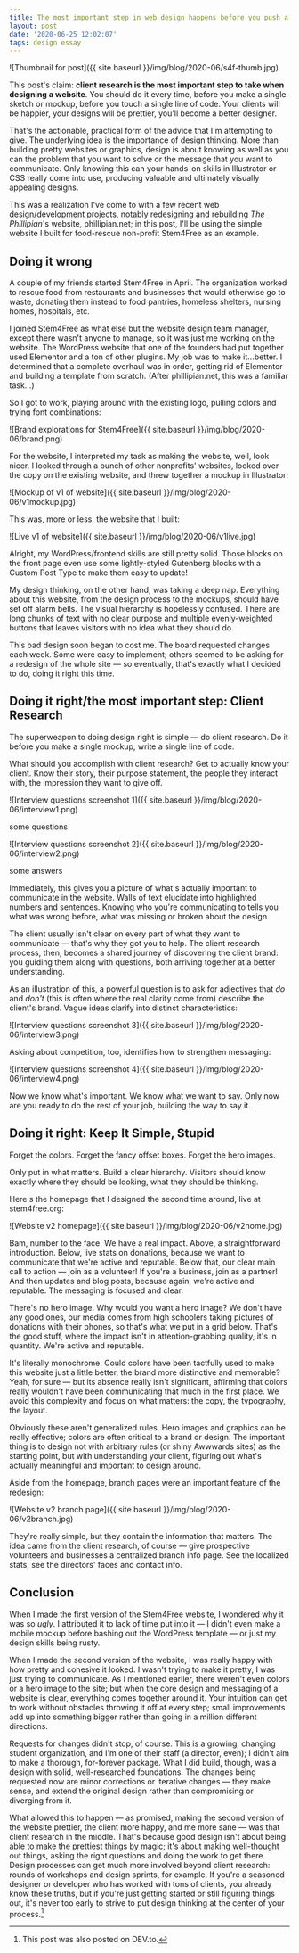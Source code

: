 ```yaml
---
title: The most important step in web design happens before you push a single pixel
layout: post
date: '2020-06-25 12:02:07'
tags: design essay
---
```


![Thumbnail for post]({{ site.baseurl }}/img/blog/2020-06/s4f-thumb.jpg)

This post's claim: **client research is the most important step to take when designing a website**. You should do it every time, before you make a single sketch or mockup, before you touch a single line of code. Your clients will be happier, your designs will be prettier, you'll become a better designer.

That's the actionable, practical form of the advice that I'm attempting to give. The underlying idea is the importance of design thinking. More than building pretty websites or graphics, design is about knowing as well as you can the problem that you want to solve or the message that you want to communicate. Only knowing this can your hands-on skills in Illustrator or CSS really come into use, producing valuable and ultimately visually appealing designs.

This was a realization I've come to with a few recent web design/development projects, notably redesigning and rebuilding *The Phillipian*'s website, phillipian.net; in this post, I'll be using the simple website I built for food-rescue non-profit Stem4Free as an example.

## Doing it wrong

A couple of my friends started Stem4Free in April. The organization worked to rescue food from restaurants and businesses that would otherwise go to waste, donating them instead to food pantries, homeless shelters, nursing homes, hospitals, etc.

I joined Stem4Free as what else but the website design team manager, except there wasn't anyone to manage, so it was just me working on the website. The WordPress website that one of the founders had put together used Elementor and a ton of other plugins. My job was to make it...better. I determined that a complete overhaul was in order, getting rid of Elementor and building a template from scratch. (After phillipian.net, this was a familiar task...)

So I got to work, playing around with the existing logo, pulling colors and trying font combinations:

![Brand explorations for Stem4Free]({{ site.baseurl }}/img/blog/2020-06/brand.png)

For the website, I interpreted my task as making the website, well, look nicer. I looked through a bunch of other nonprofits' websites, looked over the copy on the existing website, and threw together a mockup in Illustrator:

![Mockup of v1 of website]({{ site.baseurl }}/img/blog/2020-06/v1mockup.jpg)

This was, more or less, the website that I built:

![Live v1 of website]({{ site.baseurl }}/img/blog/2020-06/v1live.jpg)

Alright, my WordPress/frontend skills are still pretty solid. Those blocks on the front page even use some lightly-styled Gutenberg blocks with a Custom Post Type to make them easy to update!

My design thinking, on the other hand, was taking a deep nap. Everything about this website, from the design process to the mockups, should have set off alarm bells. The visual hierarchy is hopelessly confused. There are long chunks of text with no clear purpose and multiple evenly-weighted buttons that leaves visitors with no idea what they should do.

This bad design soon began to cost me. The board requested changes each week. Some were easy to implement; others seemed to be asking for a redesign of the whole site — so eventually, that's exactly what I decided to do, doing it right this time.

## Doing it right/the most important step: Client Research

The superweapon to doing design right is simple — do client research. Do it before you make a single mockup, write a single line of code.

What should you accomplish with client research? Get to actually know your client. Know their story, their purpose statement, the people they interact with, the impression they want to give off.

![Interview questions screenshot 1]({{ site.baseurl }}/img/blog/2020-06/interview1.png)

some questions

![Interview questions screenshot 2]({{ site.baseurl }}/img/blog/2020-06/interview2.png)

some answers

Immediately, this gives you a picture of what's actually important to communicate in the website. Walls of text elucidate into highlighted numbers and sentences. Knowing who you're communicating to tells you what was wrong before, what was missing or broken about the design.

The client usually isn't clear on every part of what they want to communicate — that's why they got you to help. The client research process, then, becomes a shared journey of discovering the client brand: you guiding them along with questions, both arriving together at a better understanding.

As an illustration of this, a powerful question is to ask for adjectives that *do* and *don't* (this is often where the real clarity come from) describe the client's brand. Vague ideas clarify into distinct characteristics:

![Interview questions screenshot 3]({{ site.baseurl }}/img/blog/2020-06/interview3.png)

Asking about competition, too, identifies how to strengthen messaging:

![Interview questions screenshot 4]({{ site.baseurl }}/img/blog/2020-06/interview4.png)

Now we know what's important. We know what we want to say. Only now are you ready to do the rest of your job, building the way to say it.

## Doing it right: Keep It Simple, Stupid

Forget the colors. Forget the fancy offset boxes. Forget the hero images.

Only put in what matters. Build a clear hierarchy. Visitors should know exactly where they should be looking, what they should be thinking.

Here's the homepage that I designed the second time around, live at stem4free.org:

![Website v2 homepage]({{ site.baseurl }}/img/blog/2020-06/v2home.jpg)

Bam, number to the face. We have a real impact. Above, a straightforward introduction. Below, live stats on donations, because we want to communicate that we're active and reputable. Below that, our clear main call to action — join as a volunteer! If you're a business, join as a partner! And then updates and blog posts, because again, we're active and reputable. The messaging is focused and clear.

There's no hero image. Why would you want a hero image? We don't have any good ones, our media comes from high schoolers taking pictures of donations with their phones, so that's what we put in a grid below. That's the good stuff, where the impact isn't in attention-grabbing quality, it's in quantity. We're active and reputable.

It's literally monochrome. Could colors have been tactfully used to make this website just a little better, the brand more distinctive and memorable? Yeah, for sure — but its absence really isn't significant, affirming that colors really wouldn't have been communicating that much in the first place. We avoid this complexity and focus on what matters: the copy, the typography, the layout.

Obviously these aren't generalized rules. Hero images and graphics can be really effective; colors are often critical to a brand or design. The important thing is to design not with arbitrary rules (or shiny Awwwards sites) as the starting point, but with understanding your client, figuring out what's actually meaningful and important to design around.

Aside from the homepage, branch pages were an important feature of the redesign:

![Website v2 branch page]({{ site.baseurl }}/img/blog/2020-06/v2branch.jpg)

They're really simple, but they contain the information that matters. The idea came from the client research, of course — give prospective volunteers and businesses a centralized branch info page. See the localized stats, see the directors' faces and contact info.

## Conclusion

When I made the first version of the Stem4Free website, I wondered why it was so *ugly*. I attributed it to lack of time put into it — I didn't even make a mobile mockup before bashing out the WordPress template — or just my design skills being rusty.

When I made the second version of the website, I was really happy with how pretty and cohesive it looked. I wasn't trying to make it pretty, I was just trying to communicate. As I mentioned earlier, there weren't even colors or a hero image to the site; but when the core design and messaging of a website is clear, everything comes together around it. Your intuition can get to work without obstacles throwing it off at every step; small improvements add up into something bigger rather than going in a million different directions.

Requests for changes didn't stop, of course. This is a growing, changing student organization, and I'm one of their staff (a director, even); I didn't aim to make a thorough, for-forever package. What I did build, though, was a design with solid, well-researched foundations. The changes being requested now are minor corrections or iterative changes — they make sense, and extend the original design rather than compromising or diverging from it.

What allowed this to happen — as promised, making the second version of the website prettier, the client more happy, and me more sane — was that client research in the middle. That's because good design isn't about being able to make the prettiest things by magic; it's about making well-thought out things, asking the right questions and doing the work to get there. Design processes can get much more involved beyond client research: rounds of workshops and design sprints, for example. If you're a seasoned designer or developer who has worked with tons of clients, you already know these truths, but if you're just getting started or still figuring things out, it's never too early to strive to put design thinking at the center of your process.[^ref]

[^ref]: This post was also posted on DEV.to.